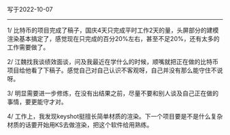 写于2022-10-07

-----

1/ 比特币的项目完成了稿子，国庆4天只完成平时工作2天的量，头屏部分的建模渲染基本搞定了，感觉现在只完成的百分20%左右，甚至不足20%，还有太多的工作需要做了。

2/ 江魏找我谈绩效面谈，问及我最近在学什么的时候，顺嘴就把正在做的比特币项目给他看了下稿子。感觉自己对自己认识不客观呀，自己并没有那么能守住不说呀。

3/ 明显需要进一步修炼，在没有出结果之前，尽量不要和别人谈及自己正在做的事情，要更能守才对。

4/ 工作上，我发现keyshot挺擅长简单材质的渲染。下一个项目要是不是什么复杂材质的话要开始用KS去做渲染，把这个软件给用熟练。
